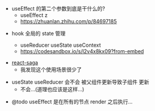 -   useEffect 的第二个参数到底是干什么的?
    -   useEffect z
    -   https://zhuanlan.zhihu.com/p/84697185

*   hook 全局的 state 管理

    -   useReducer useState useContext
    -   https://codesandbox.io/s/l2v4x8kx09?from-embed

-   [react-saga](https://www.valentinog.com/blog/redux/ 'Writing your first Redux Saga')
    -   我发现这个使用场景很少了

*   useState useReducer 会不会 被父组件更新导致子组件 更新
    -   不会...(道理也应该是这样...)

-   @todo useEffect 是在所有的节点 render 之后执行...
